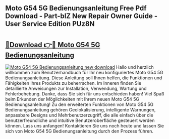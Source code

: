 ## Moto G54 5G Bedienungsanleitung Free Pdf Download - Part-blZ New Repair Owner Guide - User Service Edition PUz8N

# <h2><a href="http://df1zay.blite.top/?on=Moto+G54+5G+Bedienungsanleitung">🔗Download 👉🔴 Moto G54 5G Bedienungsanleitung</a></h2>

[![Moto G54 5G Bedienungsanleitung new download](https://i.imgur.com/lujVjoI.png)](http://df1zay.blite.top/?on=Moto+G54+5G+Bedienungsanleitung)
Hallo und herzlich willkommen zum Benutzerhandbuch für Ihr neu konfiguriertes Moto G54 5G Bedienungsanleitung. Diese Anleitung soll Ihnen helfen, die Funktionen und Fähigkeiten Ihres Produkts zu beherrschen. Im Inneren finden Sie detaillierte Anweisungen zur Installation, Verwendung, Wartung und Fehlerbehebung. Danke, dass Sie sich für uns entschieden haben! Viel Spaß beim Erkunden der Möglichkeiten mit Ihrem neuen Moto G54 5G Bedienungsanleitung! Zu den erweiterten Funktionen von Moto G54 5G Bedienungsanleitung gehören Geolokalisierung, intelligente Warnungen, anpassbare Designs und Mehrbenutzerzugriff, die alle einfach über die benutzerfreundliche und intuitive Benutzeroberfläche gesteuert werden können. Lass uns anfangen! Kontaktieren Sie uns noch heute und lassen Sie sich von Moto G54 5G Bedienungsanleitung durch den Prozess führen.
